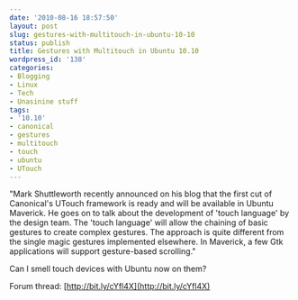 ```yaml
---
date: '2010-08-16 18:57:50'
layout: post
slug: gestures-with-multitouch-in-ubuntu-10-10
status: publish
title: Gestures with Multitouch in Ubuntu 10.10
wordpress_id: '138'
categories:
- Blogging
- Linux
- Tech
- Unasinine stuff
tags:
- '10.10'
- canonical
- gestures
- multitouch
- touch
- ubuntu
- UTouch
---
```


"Mark Shuttleworth recently announced on his blog that the first cut of Canonical's UTouch framework is ready and will be available in Ubuntu Maverick. He goes on to talk about the development of 'touch language' by the design team. The 'touch language' will allow the chaining of basic gestures to create complex gestures. The approach is quite different from the single magic gestures implemented elsewhere. In Maverick, a few Gtk applications will support gesture-based scrolling."

Can I smell touch devices with Ubuntu now on them?

Forum thread: [http://bit.ly/cYfl4X](http://bit.ly/cYfl4X)

